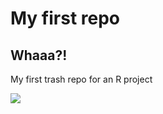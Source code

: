 # My first repo

## Whaaa?!

My first trash repo for an R project

![](https://octodex.github.com/images/pusheencat.png)
